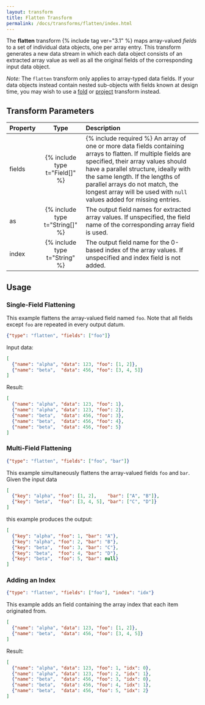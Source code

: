 ```yaml
---
layout: transform
title: Flatten Transform
permalink: /docs/transforms/flatten/index.html
---
```


The **flatten** transform {% include tag ver="3.1" %} maps array-valued _fields_ to a set of individual data objects, one per array entry. This transform generates a new data stream in which each data object consists of an extracted array value as well as all the original fields of the corresponding input data object.

_Note:_ The `flatten` transform only applies to array-typed data fields. If your data objects instead contain nested sub-objects with fields known at design time, you may wish to use a [fold](../fold) or [project](../project) transform instead.


## Transform Parameters

| Property            | Type                            | Description   |
| :------------------ | :-----------------------------: | :------------ |
| fields              | {% include type t="Field[]" %}  | {% include required %} An array of one or more data fields containing arrays to flatten. If multiple fields are specified, their array values should have a parallel structure, ideally with the same length. If the lengths of parallel arrays do not match, the longest array will be used with `null` values added for missing entries.|
| as                  | {% include type t="String[]" %} | The output field names for extracted array values. If unspecified, the field name of the corresponding array field is used.|
| index               | {% include type t="String" %}   | The output field name for the 0-based index of the array values. If unspecified and index field is not added. |

## Usage

### Single-Field Flattening

This example flattens the array-valued field named `foo`. Note that all fields except `foo` are repeated in every output datum.

```json
{"type": "flatten", "fields": ["foo"]}
```

Input data:

```json
[
  {"name": "alpha", "data": 123, "foo": [1, 2]},
  {"name": "beta",  "data": 456, "foo": [3, 4, 5]}
]
```

Result:

```json
[
  {"name": "alpha", "data": 123, "foo": 1},
  {"name": "alpha", "data": 123, "foo": 2},
  {"name": "beta",  "data": 456, "foo": 3},
  {"name": "beta",  "data": 456, "foo": 4},
  {"name": "beta",  "data": 456, "foo": 5}
]
```

### Multi-Field Flattening

```json
{"type": "flatten", "fields": ["foo", "bar"]}
```

This example simultaneously flattens the array-valued fields `foo` and `bar`. Given the input data

```json
[
  {"key": "alpha", "foo": [1, 2],    "bar": ["A", "B"]},
  {"key": "beta",  "foo": [3, 4, 5], "bar": ["C", "D"]}
]
```

this example produces the output:

```json
[
  {"key": "alpha", "foo": 1, "bar": "A"},
  {"key": "alpha", "foo": 2, "bar": "B"},
  {"key": "beta",  "foo": 3, "bar": "C"},
  {"key": "beta",  "foo": 4, "bar": "D"},
  {"key": "beta",  "foo": 5, "bar": null}
]
```

### Adding an Index

```json
{"type": "flatten", "fields": ["foo"], "index": "idx"}
```

This example adds an field containing the array index that each item originated from.

```json
[
  {"name": "alpha", "data": 123, "foo": [1, 2]},
  {"name": "beta",  "data": 456, "foo": [3, 4, 5]}
]
```

Result:

```json
[
  {"name": "alpha", "data": 123, "foo": 1, "idx": 0},
  {"name": "alpha", "data": 123, "foo": 2, "idx": 1},
  {"name": "beta",  "data": 456, "foo": 3, "idx": 0},
  {"name": "beta",  "data": 456, "foo": 4, "idx": 1},
  {"name": "beta",  "data": 456, "foo": 5, "idx": 2}
]
```
